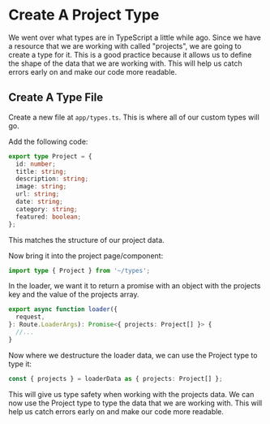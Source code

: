 # Create A Project Type

We went over what types are in TypeScript a little while ago. Since we have a resource that we are working with called "projects", we are going to create a type for it. This is a good practice because it allows us to define the shape of the data that we are working with. This will help us catch errors early on and make our code more readable.

## Create A Type File

Create a new file at `app/types.ts`. This is where all of our custom types will go.

Add the following code:

```ts
export type Project = {
  id: number;
  title: string;
  description: string;
  image: string;
  url: string;
  date: string;
  category: string;
  featured: boolean;
};
```

This matches the structure of our project data.

Now bring it into the project page/component:

```ts
import type { Project } from '~/types';
```

In the loader, we want it to return a promise with an object with the projects key and the value of the projects array.

```ts
export async function loader({
  request,
}: Route.LoaderArgs): Promise<{ projects: Project[] }> {
  //...
}
```

Now where we destructure the loader data, we can use the Project type to type it:

```ts
const { projects } = loaderData as { projects: Project[] };
```

This will give us type safety when working with the projects data. We can now use the Project type to type the data that we are working with. This will help us catch errors early on and make our code more readable.
